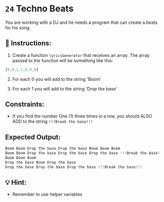 # `24` Techno Beats

You are working with a DJ and he needs a program that can create a beats for his song.

## 📝 Instructions:

1. Create a function `lyricsGenerator` that receives an array. The array passed to the function will be something like this:

```js
[0,0,1,1,0,0,0] 
```

2. For each 0 you will add to the string 'Boom'

3. For each 1 you will add to the string 'Drop the base'

## Constraints:

+ If you find the number One (1) three times in a row, you should ALSO ADD to the string `!!!Break the base!!!`

## Expected Output:

```js
Boom Boom Drop the base Drop the base Boom Boom Boom
Boom Boom Drop the base Drop the base Drop the base !!!Break the base!!! Boom Boom Boom
Boom Boom Boom
Drop the base Boom Drop the base
Drop the base Drop the base Drop the base !!!Break the base!!!
```

## 💡 Hint:

+ Remember to use helper variables
